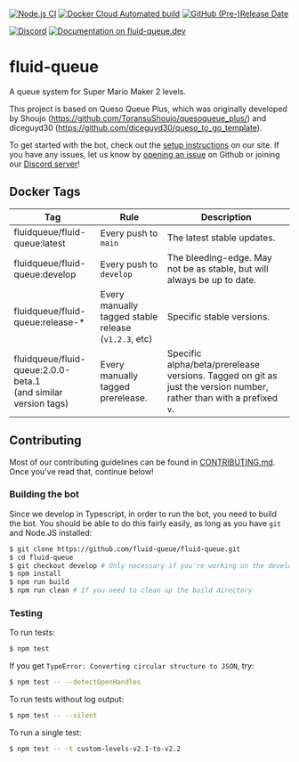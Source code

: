 [![Node.js CI](https://github.com/fluid-queue/fluid-queue/actions/workflows/node.js.yml/badge.svg)](https://github.com/fluid-queue/fluid-queue/actions/workflows/node.js.yml) [![Docker Cloud Automated build](https://img.shields.io/docker/cloud/automated/fluidqueue/fluid-queue?style=flat)](https://hub.docker.com/r/fluidqueue/fluid-queue) [![GitHub (Pre-)Release Date](https://img.shields.io/github/release-date-pre/fluid-queue/fluid-queue)](https://github.com/fluid-queue/fluid-queue/releases)

[![Discord](https://img.shields.io/discord/1040941309877301268?label=discord)](https://discord.gg/GCM98NKHbF) [![Documentation on fluid-queue.dev](https://img.shields.io/badge/documentation-on%20fluid--queue.dev-purple)](https://fluid-queue.dev)

# fluid-queue

A queue system for Super Mario Maker 2 levels.

This project is based on Queso Queue Plus, which was originally developed by Shoujo (<https://github.com/ToransuShoujo/quesoqueue_plus/>) and diceguyd30 (<https://github.com/diceguyd30/queso_to_go_template>).

To get started with the bot, check out the [setup instructions](https://fluid-queue.dev/setup) on our site. If you have any issues, let us know by [opening an issue](https://github.com/fluid-queue/fluid-queue/issues/new) on Github or joining our [Discord server](https://discord.gg/GCM98NKHbF)!

## Docker Tags

| Tag                                                               | Rule                                                 | Description                                                                                                         |
| ----------------------------------------------------------------- | ---------------------------------------------------- | ------------------------------------------------------------------------------------------------------------------- |
| fluidqueue/fluid-queue:latest                                     | Every push to `main`                                 | The latest stable updates.                                                                                          |
| fluidqueue/fluid-queue:develop                                    | Every push to `develop`                              | The bleeding-edge. May not be as stable, but will always be up to date.                                             |
| fluidqueue/fluid-queue:release-\*                                 | Every manually tagged stable release (`v1.2.3`, etc) | Specific stable versions.                                                                                           |
| fluidqueue/fluid-queue:2.0.0-beta.1<br>(and similar version tags) | Every manually tagged prerelease.                    | Specific alpha/beta/prerelease versions. Tagged on git as just the version number, rather than with a prefixed `v`. |

## Contributing

Most of our contributing guidelines can be found in [CONTRIBUTING.md](https://github.com/fluid-queue/fluid-queue/blob/main/CONTRIBUTING.md). Once you've read that, continue below!

### Building the bot

Since we develop in Typescript, in order to run the bot, you need to build the bot. You should be able to do this fairly easily, as long as you have `git` and Node.JS installed:

```sh
$ git clone https://github.com/fluid-queue/fluid-queue.git
$ cd fluid-queue
$ git checkout develop # Only necessary if you're working on the develop branch
$ npm install
$ npm run build
$ npm run clean # If you need to clean up the build directory
```

### Testing

To run tests:

```sh
$ npm test
```

If you get `TypeError: Converting circular structure to JSON`, try:

```sh
$ npm test -- --detectOpenHandles
```

To run tests without log output:

```sh
$ npm test -- --silent
```

To run a single test:

```sh
$ npm test -- -t custom-levels-v2.1-to-v2.2
```
